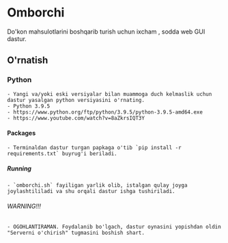 # Omborchi
Do'kon mahsulotlarini boshqarib turish uchun ixcham , sodda web GUI dastur.

## O'rnatish
### Python
    - Yangi va/yoki eski versiyalar bilan muammoga duch kelmaslik uchun dastur yasalgan python versiyasini o'rnating.
    - Python 3.9.5
    - https://www.python.org/ftp/python/3.9.5/python-3.9.5-amd64.exe
    - https://www.youtube.com/watch?v=8aZkrsIQT3Y

#### Packages
    - Terminaldan dastur turgan papkaga o'tib `pip install -r requirements.txt` buyrug'i beriladi.

##### Running
    - `omborchi.sh` fayiligan yarlik olib, istalgan qulay joyga joylashtililadi va shu orqali dastur ishga tushiriladi.

###### WARNING!!!
    - OGOHLANTIRAMAN. Foydalanib bo'lgach, dastur oynasini yopishdan oldin "Serverni o'chirish" tugmasini boshish shart.